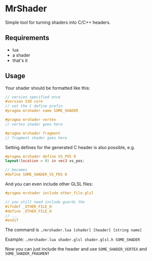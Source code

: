 # MrShader

Simple tool for turning shaders into C/C++ headers.

## Requirements

- lua
- a shader
- that's it

## Usage

Your shader should be formatted like this:

```glsl
// version specified once
#version 330 core
// set the C define prefix
#pragma mrshader name SOME_SHADER

#pragma mrshader vertex
// vertex shader goes here

#pragma mrshader fragment
// fragment shader goes here
```

Setting defines for the generated C header is also possible, e.g.
```glsl
#pragma mrshader define VS_POS 0
layout(location = 0) in vec3 vs_pos;

// becomes
#define SOME_SHADER_VS_POS 0
```

And you can even include other GLSL files:
```glsl
#pragma mrshader include other_file.glsl

// you still need include guards tho
#ifndef _OTHER_FILE_H
#define _OTHER_FILE_H
// ...
#endif
```

The command is `./mrshader.lua [shader] [header] [string name]`

Example: `./mrshader.lua shader.glsl shader.glsl.h SOME_SHADER`

Now you can just include the header and use `SOME_SHADER_VERTEX` and `SOME_SHADER_FRAGMENT`
